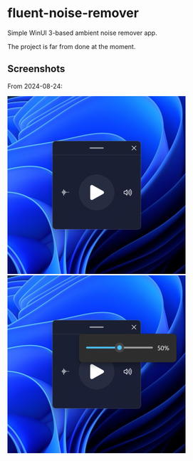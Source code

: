 # fluent-noise-remover

Simple WinUI 3-based ambient noise remover app.

The project is far from done at the moment.

## Screenshots

From 2024-08-24:

<div style="display: inline-block;">
  <img src="/assets/screenshots/0.png?raw=true" width="400"/>
  <img src="/assets/screenshots/1.png?raw=true" width="400"/>
</div>
